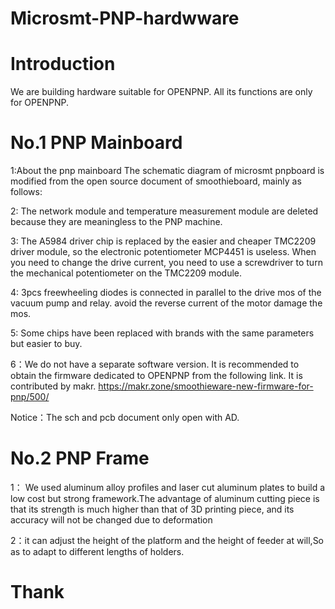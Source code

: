 # Microsmt-PNP-hardwware
# Introduction
  We are building hardware suitable for OPENPNP. All its functions are only for OPENPNP.
# No.1  PNP Mainboard
 1:About the pnp  mainboard The schematic diagram of microsmt pnpboard is modified from the open source document of smoothieboard, mainly as follows:

 2: The network module and temperature measurement module are deleted because they are meaningless to the PNP machine.

 3: The A5984 driver chip is replaced by the easier and cheaper TMC2209 driver module, so the electronic potentiometer MCP4451 is useless. When you need to change the drive current, you need to use a screwdriver to turn the mechanical potentiometer on the TMC2209 module.

4: 3pcs freewheeling diodes is connected in parallel to the drive mos of the vacuum pump and relay. avoid the reverse current of the motor damage the mos.

5: Some chips have been replaced with brands with the same parameters but easier to buy.

6：We do not have a separate software version. It is recommended to obtain the firmware dedicated to OPENPNP from the following link. It is contributed by makr.
                  https://makr.zone/smoothieware-new-firmware-for-pnp/500/
                  
 Notice：The  sch  and  pcb  document   only  open with  AD.
  
# No.2  PNP  Frame
 1： We used aluminum alloy profiles and laser cut aluminum plates to build a low cost but strong framework.The advantage of aluminum cutting piece is that its strength is much higher than that of 3D printing piece, and its accuracy will not be changed due to deformation
 
 2：it  can adjust the height of the platform and the height of feeder  at will,So as to adapt to different lengths of holders.
 

#  Thank  
 
